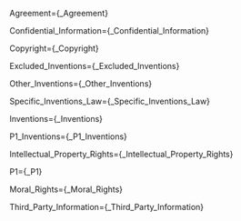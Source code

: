 Agreement={_Agreement}

Confidential_Information={_Confidential_Information}

Copyright={_Copyright}

Excluded_Inventions={_Excluded_Inventions}

Other_Inventions={_Other_Inventions}

Specific_Inventions_Law={_Specific_Inventions_Law}

Inventions={_Inventions}

P1_Inventions={_P1_Inventions}

Intellectual_Property_Rights={_Intellectual_Property_Rights}

P1={_P1}

Moral_Rights={_Moral_Rights}

Third_Party_Information={_Third_Party_Information}
